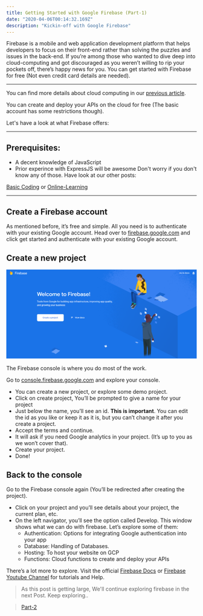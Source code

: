 ```yaml
---
title: Getting Started with Google Firebase (Part-1)
date: "2020-04-06T00:14:32.169Z"
description: "Kickin-off with Google Firebase"
---
```

Firebase is a mobile and web application development platform that helps developers to focus on their front-end rather than solving the puzzles and issues in the back-end. If you’re among those who wanted to dive deep into cloud-computing and got discouraged as you weren’t willing to rip your pockets off, there’s happy news for you. You can get started with Firebase for free (Not even credit card details are needed).
***
You can find more details about cloud computing in our [previous article](/modtech-cloud).

You can create and deploy your APIs on the cloud for free (The basic account has some restrictions though).

Let's have a look at what Firebase offers:

***
## Prerequisites:
- A decent knowledge of JavaScript
- Prior experince with ExpressJS will be awesome
Don't worry if you don't know any of those. Have look at our other posts:

[Basic Coding](/basic-coding) or [Online-Learning](/learn-online)
***

## Create a Firebase account

As mentioned before, it’s free and simple. All you need is to authenticate with your existing Google account. 
Head over to [firebase.google.com](http://firebase.google.com) and click get started and authenticate with your existing Google account.

## Create a new project
![Project](./project.png)

The Firebase console is where you do most of the work.

Go to [console.firebase.google.com](http://console.firebase.google.com) and explore your console.

- You can create a new project, or explore some demo project.
- Click on create project, You’ll be prompted to give a name for your project
- Just below the name, you’ll see an id. **This is important**. You can edit the id as you like or keep it as it is, but you can’t change it after you create a project.
- Accept the terms and continue.
- It will ask if you need Google analytics in your project. (It’s up to you as we won’t cover that).
- Create your project.
- Done!

## Back to the console

Go to the Firebase console again (You’ll be redirected after creating the project).
- Click on your project and you’ll see details about your project, the current plan, etc.
- On the left navigator, you’ll see the option called Develop. This window shows what we can do with firebase. Let’s explore some of them:
  - Authentication: Options for integrating Google authentication into your app
  - Database: Handling of Databases.
  - Hosting: To host your website on GCP
  - Functions: Cloud functions to create and deploy your APIs

There’s a lot more to explore. Visit the official [Firebase Docs](https://firebase.google.com/docs) or [Firebase Youtube Channel](https://www.youtube.com/user/Firebase) for tutorials and Help.

>As this post is getting large, We'll continue exploring firebase in the next Post. Keep exploring..

>[Part-2](/firebase-II)